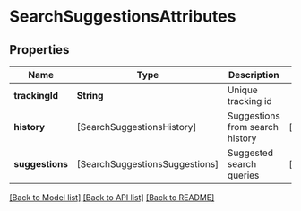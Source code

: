 # SearchSuggestionsAttributes

## Properties
Name | Type | Description | Notes
------------ | ------------- | ------------- | -------------
**trackingId** | **String** | Unique tracking id | 
**history** | [SearchSuggestionsHistory] | Suggestions from search history | [optional] 
**suggestions** | [SearchSuggestionsSuggestions] | Suggested search queries | [optional] 

[[Back to Model list]](../README.md#documentation-for-models) [[Back to API list]](../README.md#documentation-for-api-endpoints) [[Back to README]](../README.md)


